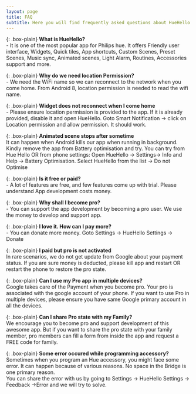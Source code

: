 ```yaml
---
layout: page
title: FAQ
subtitle: Here you will find frequently asked questions about HueHello Android app
---
```


{: .box-plain}
 **What is HueHello?**<br/> - It is one of the most popular app for Philips hue. It offers Friendly user interface, Widgets, Quick tiles, App shortcuts,
Custom Scenes, Preset Scenes, Music sync, Animated scenes, Light Alarm, Routines, Accessories support and more.

{: .box-plain}
 **Why do we need location Permission?**<br/> - We need the WiFi name so we can reconnect to the network when you come home. From Android 8, location permission is needed to read the wifi name.

 {: .box-plain}
 **Widget does not reconnect when I come home**<br/> - Please ensure location permission is provided to the app. If it is already provided, disable it and open HueHello. Goto Smart Notification -> click on Location permission and allow permission. It should work.

{: .box-plain}
 **Animated scene stops after sometime**<br/> It can happen when Android kills our app when running in background. Kindly remove the app from Battery optimisation and try.  You can try from Hue Hello OR from phone settings: Open HueHello -> Settings-> Info and Help -> Battery Optimisation. Select HueHello from the list -> Do not Optimise

{: .box-plain}
 **Is it free or paid?**<br/> - A lot of features are free, and few features come up with trial. Please understand App development costs money.

 {: .box-plain}
 **Why shall I become pro?**<br/> - You can support the app development by becoming a pro user. We use the money to develop and support app.

 {: .box-plain}
 **I love it. How can I pay more?**<br/> - You can donate more money. Goto Settings -> HueHello Settings -> Donate

{: .box-plain}
 **I paid but pro is not activated**<br/> In rare scenarios, we do not get update from Google about your payment status. If you are sure money is deducted, please kill app and restart OR restart the phone to restore the pro state.


{: .box-plain}
 **Can I use my Pro app in multiple devices?**<br/> Google takes care of the Payment when you become pro. Your pro is associated with the google account of your phone. If you want to use Pro in multiple devices, please ensure you have same Google primary account in all the devices.

{: .box-plain}
 **Can I share Pro state with my Family?**<br/> We encourage you to become pro and support development of this awesome app. But if you want to share the pro state with your family member, pro members can fill a form from inside the app and request a FREE code for family.

 {: .box-plain}
 **Some error occured while programming accessory?**<br/> Sometimes when you program an Hue accessory, you might face some error. It can happen because of various reasons. No space in the Bridge is one primary reason.<br/> You can share the error with us by going to Settings -> HueHello Settings ->  Feedback ->Error and we will try to solve.